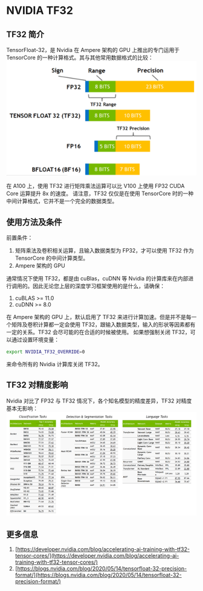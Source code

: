 # NVIDIA TF32
## TF32 简介
TensorFloat-32，是 Nvidia 在 Ampere 架构的 GPU 上推出的专门运用于 TensorCore 的一种计算格式。其与其他常用数据格式的比较：
![img_1.png](img/NVIDIA_TF32/img_1.png)


在 A100 上，使用 TF32 进行矩阵乘法运算可以比 V100 上使用 FP32 CUDA Core 运算提升 8x 的速度。
请注意，TF32 仅仅是在使用 TensorCore 时的一种中间计算格式，它并不是一个完全的数据类型。
​

## 使用方法及条件
前置条件：

1. 矩阵乘法及卷积相关运算，且输入数据类型为 FP32，才可以使用 TF32 作为 TensorCore 的中间计算类型。
1. Ampere 架构的 GPU



通常情况下使用 TF32，都是由 cuBlas，cuDNN 等 Nvidia 的计算库来在内部进行调用的。因此无论您上层的深度学习框架使用的是什么，请确保：

1.  cuBLAS >= 11.0
1. cuDNN >= 8.0



在 Ampere 架构的 GPU 上，默认启用了 TF32 来进行计算加速。但是并不是每一个矩阵及卷积计算都一定会使用 TF32，跟输入数据类型，输入的形状等因素都有一定的关系。TF32 会尽可能的在合适的时候被使用。
如果想强制关闭 TF32，可以通过设置环境变量：
```bash
export NVIDIA_TF32_OVERRIDE=0
```
来命令所有的 Nvidia 计算库关闭 TF32。
​

## TF32 对精度影响
Nvidia 对比了 FP32 与 TF32 情况下，各个知名模型的精度差异，TF32 对精度基本无影响：
![img_2.png](img/NVIDIA_TF32/img_2.png)

## 更多信息

1. [https://developer.nvidia.com/blog/accelerating-ai-training-with-tf32-tensor-cores/](https://developer.nvidia.com/blog/accelerating-ai-training-with-tf32-tensor-cores/)
1. [https://blogs.nvidia.com/blog/2020/05/14/tensorfloat-32-precision-format/](https://blogs.nvidia.com/blog/2020/05/14/tensorfloat-32-precision-format/)
